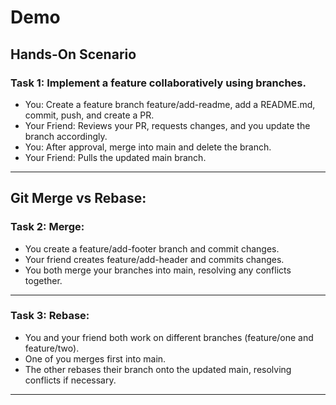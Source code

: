 # Demo

## Hands-On Scenario
### Task 1: Implement a feature collaboratively using branches.

- You: Create a feature branch feature/add-readme, add a README.md, commit, push, and create a PR.
- Your Friend: Reviews your PR, requests changes, and you update the branch accordingly.
- You: After approval, merge into main and delete the branch.
- Your Friend: Pulls the updated main branch.
---
## Git Merge vs Rebase:

### Task 2: Merge:

- You create a feature/add-footer branch and commit changes.
- Your friend creates feature/add-header and commits changes.
- You both merge your branches into main, resolving any conflicts together.
---
### Task 3: Rebase:
- You and your friend both work on different branches (feature/one and feature/two).
- One of you merges first into main.
- The other rebases their branch onto the updated main, resolving conflicts if necessary.
---